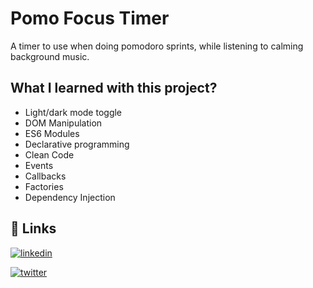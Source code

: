 
# Pomo Focus Timer

A timer to use when doing pomodoro sprints, while listening to calming background music.



## What I learned with this project?

- Light/dark mode toggle
- DOM Manipulation
- ES6 Modules
- Declarative programming
- Clean Code
- Events
- Callbacks
- Factories
- Dependency Injection


## 🔗 Links
[![linkedin](https://img.shields.io/badge/linkedin-0A66C2?style=for-the-badge&logo=linkedin&logoColor=white)](www.linkedin.com/in/renanr0cha)

[![twitter](https://img.shields.io/badge/twitter-1DA1F2?style=for-the-badge&logo=twitter&logoColor=white)](https://twitter.com/renanr0chadev)

